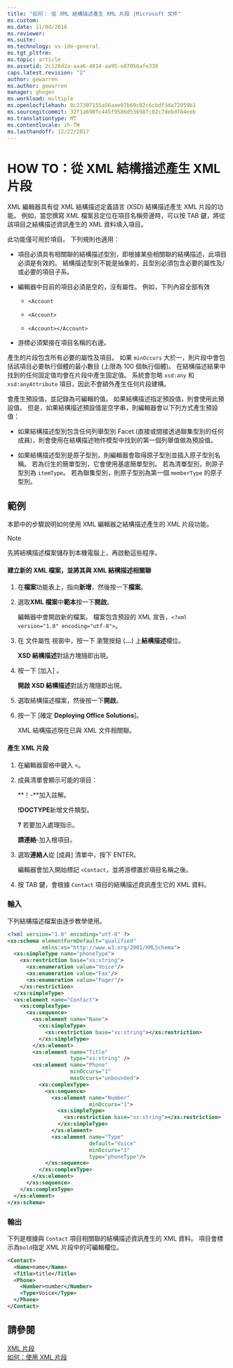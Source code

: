 ```yaml
---
title: "如何： 從 XML 結構描述產生 XML 片段 |Microsoft 文件"
ms.custom: 
ms.date: 11/04/2016
ms.reviewer: 
ms.suite: 
ms.technology: vs-ide-general
ms.tgt_pltfrm: 
ms.topic: article
ms.assetid: 2c128d2a-aaa6-4814-aa95-e07056afe338
caps.latest.revision: "2"
author: gewarren
ms.author: gewarren
manager: ghogen
ms.workload: multiple
ms.openlocfilehash: 8c27307155a56aae07b69c02c6cbdf3da72059b1
ms.sourcegitcommit: 32f1a690fc445f9586d53698fc82c7debd784eeb
ms.translationtype: MT
ms.contentlocale: zh-TW
ms.lasthandoff: 12/22/2017
---
```

# <a name="how-to-generate-an-xml-snippet-from-an-xml-schema"></a>HOW TO：從 XML 結構描述產生 XML 片段
XML 編輯器具有從 XML 結構描述定義語言 (XSD) 結構描述產生 XML 片段的功能。 例如，當您撰寫 XML 檔案且定位在項目名稱旁邊時，可以按 TAB 鍵，將從該項目之結構描述資訊產生的 XML 資料填入項目。  
  
 此功能僅可用於項目。 下列規則也適用：  
  
-   項目必須具有相關聯的結構描述型別，即根據某些相關聯的結構描述，此項目必須是有效的。 結構描述型別不能是抽象的，且型別必須包含必要的屬性及/或必要的項目子系。  
  
-   編輯器中目前的項目必須是空的，沒有屬性。 例如，下列內容全部有效  
  
    -   `<Account`  
  
    -   `<Account>`  
  
    -   `<Account></Account>`  
  
-   游標必須緊接在項目名稱的右邊。  
  
產生的片段包含所有必要的屬性及項目。 如果 `minOccurs` 大於一，則片段中會包括該項目必要執行個體的最小數目 (上限為 100 個執行個體)。 在結構描述結果中找到的任何固定值均會在片段中產生固定值。 系統會忽略 `xsd:any` 和 `xsd:anyAttribute` 項目，因此不會額外產生任何片段建構。  
  
會產生預設值，並記錄為可編輯的值。 如果結構描述指定預設值，則會使用此預設值。 但是，如果結構描述預設值是空字串，則編輯器會以下列方式產生預設值：  
  
-   如果結構描述型別包含任何列舉型別 Facet (直接或間接透過聯集型別的任何成員)，則會使用在結構描述物件模型中找到的第一個列舉值做為預設值。  
  
-   如果結構描述型別是原子型別，則編輯器會取得原子型別並插入原子型別名稱。 若為衍生的簡單型別，它會使用基底簡單型別。 若為清單型別，則原子型別為 `itemType`。 若為聯集型別，則原子型別為第一個 `memberType` 的原子型別。  
  
## <a name="example"></a>範例  
 本節中的步驟說明如何使用 XML 編輯器之結構描述產生的 XML 片段功能。  
  
> [!NOTE]
>  先將結構描述檔案儲存到本機電腦上，再啟動這些程序。  
  
#### <a name="to-create-a-new-xml-file-and-associate-it-with-an-xml-schema"></a>建立新的 XML 檔案，並將其與 XML 結構描述相關聯  
  
1.  在**檔案**功能表上，指向**新增**，然後按一下**檔案**。  
  
2.  選取**XML 檔案**中**範本**按一下**開啟**。  
  
     編輯器中會開啟新的檔案。 檔案包含預設的 XML 宣告，`<?xml version="1.0" encoding="utf-8">`。  
  
3.  在 文件屬性 視窗中，按一下 瀏覽按鈕 (**...**) 上**結構描述**欄位。  
  
     **XSD 結構描述**對話方塊隨即出現。  
  
4.  按一下 [加入] 。  
  
     **開啟 XSD 結構描述**對話方塊隨即出現。  
  
5.  選取結構描述檔案，然後按一下**開啟**。  
  
6.  按一下 [確定 **Deploying Office Solutions**]。  
  
     XML 結構描述現在已與 XML 文件相關聯。  
  
#### <a name="to-generate-an-xml-snippet"></a>產生 XML 片段  
  
1.  在編輯器窗格中鍵入 `<`。  
  
2.  成員清單會顯示可能的項目：  
  
     **！-**加入註解。  
  
     **!DOCTYPE**新增文件類型。  
  
     **?** 若要加入處理指示。  
  
     **請連絡**-加入根項目。  
  
3.  選取**連絡人**從 [成員] 清單中，按下 ENTER。  
  
     編輯器會加入開始標記 `<Contact`，並將游標置於項目名稱之後。  
  
4.  按 TAB 鍵，會根據 `Contact` 項目的結構描述資訊產生它的 XML 資料。  
  
### <a name="input"></a>輸入  
 下列結構描述檔案由逐步教學使用。  
  
```xml
<?xml version="1.0" encoding="utf-8" ?>  
<xs:schema elementFormDefault="qualified"  
           xmlns:xs="http://www.w3.org/2001/XMLSchema">  
  <xs:simpleType name="phoneType">  
    <xs:restriction base="xs:string">  
      <xs:enumeration value="Voice"/>  
      <xs:enumeration value="Fax"/>  
      <xs:enumeration value="Pager"/>  
    </xs:restriction>  
  </xs:simpleType>  
  <xs:element name="Contact">  
    <xs:complexType>  
      <xs:sequence>  
        <xs:element name="Name">  
          <xs:simpleType>  
            <xs:restriction base="xs:string"></xs:restriction>  
          </xs:simpleType>  
        </xs:element>  
        <xs:element name="Title"  
                    type="xs:string" />  
        <xs:element name="Phone"  
                    minOccurs="1"  
                    maxOccurs="unbounded">  
          <xs:complexType>  
            <xs:sequence>  
              <xs:element name="Number"  
                          minOccurs="1">  
                <xs:simpleType>  
                  <xs:restriction base="xs:string"></xs:restriction>  
                </xs:simpleType>  
              </xs:element>  
              <xs:element name="Type"  
                          default="Voice"  
                          minOccurs="1"  
                          type="phoneType"/>  
            </xs:sequence>  
          </xs:complexType>  
        </xs:element>  
      </xs:sequence>  
    </xs:complexType>  
  </xs:element>  
</xs:schema>  
```  
  
### <a name="output"></a>輸出  
 下列是根據與 `Contact` 項目相關聯的結構描述資訊產生的 XML 資料。 項目會標示為`bold`指定 XML 片段中的可編輯欄位。  
  
```xml
<Contact>  
  <Name>name</Name>  
  <Title>title</Title>  
  <Phone>  
    <Number>number</Number>  
    <Type>Voice</Type>  
  </Phone>  
</Contact>  
```  
  
## <a name="see-also"></a>請參閱  
 [XML 片段](../xml-tools/xml-snippets.md)   
 [如何：使用 XML 片段](../xml-tools/how-to-use-xml-snippets.md)